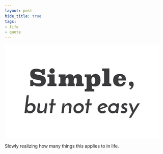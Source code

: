 ```yaml
---
layout: post
hide_title: true
tags:
- life
- quote
---
```

![](/tumblr_files/tumblr_ojfsl6h5W01uxadqoo1_500.png)  

Slowly realizing how many things this applies to in life.
